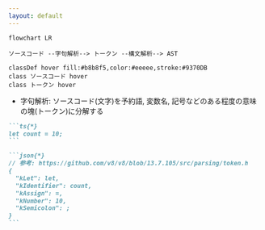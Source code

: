 ```yaml
---
layout: default
---
```


<section-title title="AST を生成する流れ" />

<div>

```mermaid
flowchart LR

ソースコード --字句解析--> トークン --構文解析--> AST

classDef hover fill:#b8b8f5,color:#eeeee,stroke:#9370DB
class ソースコード hover
class トークン hover
```

</div>

<div class="_bullet">

- 字句解析: ソースコード(文字)を予約語, 変数名, 記号などのある程度の意味の塊(トークン)に分解する

</div>

````md magic-move
```ts{*}
let count = 10;
```

```json{*}
// 参考: https://github.com/v8/v8/blob/13.7.105/src/parsing/token.h
{
  "kLet": let,
  "kIdentifier": count,
  "kAssign": =,
  "kNumber": 10,
  "kSemicolon": ;
}
```
````

<!-- 
先ほどの、`let count = 10;` というソースコードを字句解析すると、  
[click] `let` と `count` と `=` と `10` と `;(セミコロン)` という単位に分解されます。
-->

